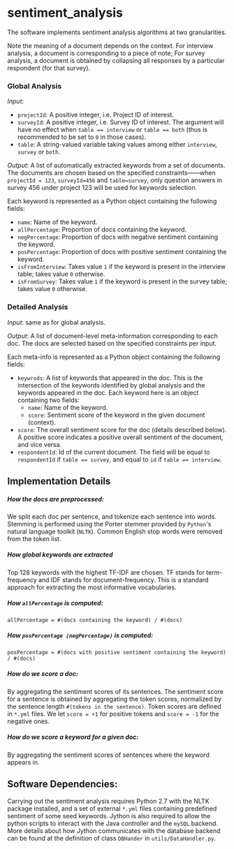 # sentiment_analysis

The software implements sentiment analysis algorithms at two granularities. 

Note the meaning of a document depends on the context. 
For interview analysis, a document is corresponding to a piece of note;
For survey analysis, a document is obtained by collapsing all responses by a particular respondent (for that survey). 

### Global Analysis

*Input*:
* `projectId`: A positive integer, i.e. Project ID of interest.
* `surveyId`: A positive integer, i.e. Survey ID of interest. The argument will have no effect when `table == interview` or `table == both` (thus is recommended to be set to `0` in those cases).
* `table`: A string-valued variable taking values among either `interview`, `survey` or `both`. 

*Output*: A list of automatically extracted keywords from a set of documents. The documents are chosen based on the specified constraints——when `projectId = 123`, `surveyId=456` and `table=survey`, only question answers in survey 456 under project 123 will be used for keywords selection.

Each keyword is represented as a Python object containing the following fields:
* `name`: Name of the keyword.
* `allPercentage`: Proportion of docs containing the keyword.
* `negPercentage`: Proportion of docs with negative sentiment containing the keyword.
* `posPercentage`: Proportion of docs with positive sentiment containing the keyword.
* `isFromInterview`: Takes value `1` if the keyword is present in the interview table; takes value `0` otherwise.
* `isFromSurvey`: Takes value `1` if the keyword is present in the survey table; takes value `0` otherwise.

### Detailed Analysis

*Input*:
same as for global analysis. 

*Output*: A list of document-level meta-information corresponding to each doc. The docs are selected based on the specified constraints per input.

Each meta-info is represented as a Python object containing the following fields:
* `keywrods`: A list of keywords that appeared in the doc. This is the intersection of the keywords identified by global analysis and the keywords appeared in the doc. Each keyword here is an object containing two fields:
  - `name`: Name of the keyword.
  - `score`: Sentiment score of the keyword in the given document (context). 
* `score`: The overall sentiment score for the doc (details described below). A positive score indicates a positive overall sentiment of the document, and vice versa.
* `respondentId`: Id of the current document. The field will be equal to `respondentId` if `table == survey`, and equal to `id` if `table == interview`.

## Implementation Details

##### How the docs are preprocessed:
We split each doc per sentence, and tokenize each sentence into words. Stemming is performed using the Porter stemmer provided by `Python`'s natural language toolkit (`NLTK`). Common English stop words were removed from the token list.

##### How global keywords are extracted
Top 128 keywords with the highest TF-IDF are chosen. TF stands for term-frequency and IDF stands for document-frequency. This is a standard approach for extracting the most informative vocabularies. 

##### How `allPercentage` is computed:
```
allPercentage = #(docs containing the keyword) / #(docs)
```

##### How `posPercentage (negPercentage)` is computed:
```
posPercentage = #(docs with positive sentiment containing the keyword) / #(docs)
```

##### How do we score a doc:
By aggregating the sentiment scores of its sentences. The sentiment score for a sentence is obtained by aggregating the token scores, normalized by the sentence length `#(tokens in the sentence)`. Token scores are defined in `*.yml` files. We let `score = +1` for positive tokens and `score = -1` for the negative ones. 

##### How do we score a keyword for a given doc:
By aggregating the sentiment scores of sentences where the keyword appears in. 

## Software Dependencies:

Carrying out the sentiment analysis requires Python 2.7 with the NLTK package installed, and a set of external `*.yml` files containing predefined sentiment of some seed keywords. Jython is also required to allow the python scripts to interact with the Java controller and the `mySQL` backend. More details about how Jython communicates with the database backend can be found at the definition of class `DBHander` in `utils/DataHandler.py`.
